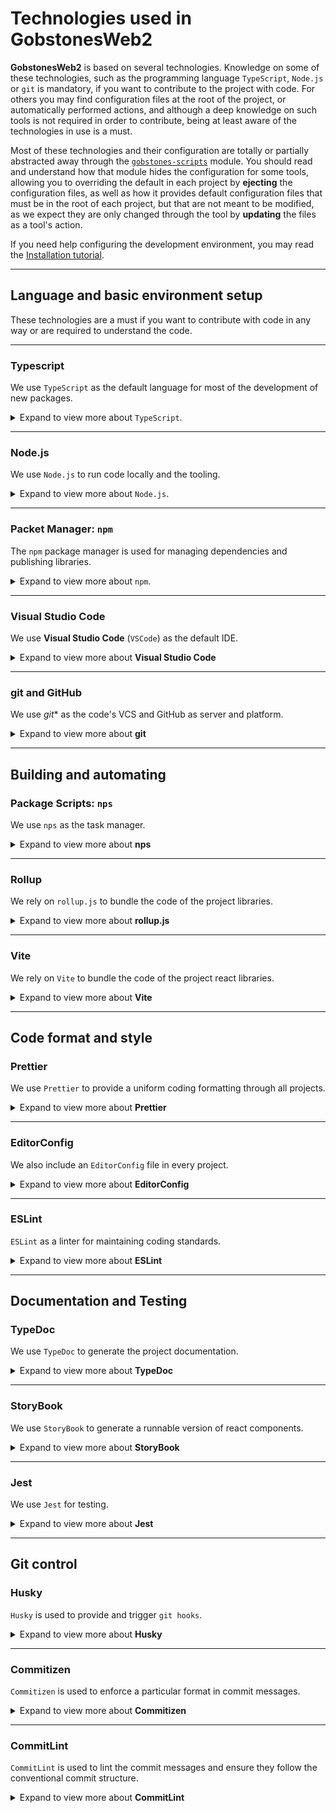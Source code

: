 # Technologies used in **GobstonesWeb2**

**GobstonesWeb2** is based on several technologies. Knowledge on some of these technologies, such as the programming language `TypeScript`, `Node.js` or `git` is mandatory, if you want to contribute to the project with code. For others you may find configuration files at the root of the project, or automatically performed actions, and although a deep knowledge on such tools is not required in order to contribute, being at least aware of the technologies in use is a must.

Most of these technologies and their configuration are totally or partially abstracted away through the [`gobstones-scripts`](https://github.com/gobstones/gobstones-scripts) module. You should read and understand how that module hides the configuration for some tools, allowing you to overriding the default in each project by **ejecting** the configuration files, as well as how it provides default configuration files that must be in the root of each project, but that are not meant to be modified, as we expect they are only changed through the tool by **updating** the files as a tool's action.

If you need help configuring the development environment, you may read the [Installation tutorial](./installation-tutorial.md).

-----------------------------------------------------

## Language and basic environment setup

These technologies are a must if you want to contribute with code in any way or are required to understand the code.

-----------------------------------------------------

<!------------------------>
<!-- #region TypeScript -->
<!------------------------>

### Typescript

We use `TypeScript` as the default language for most of the development of new packages.

<details>
<summary>Expand to view more about <code>TypeScript</code>.</summary>

`TypeScript` is a programming language based on `JavaScript`, with the addition of types, thus providing a type error detection mechanism.

A good starting point to know the basics on `Typescript` is [`typescriptlang.org`](https://www.typescriptlang.org/docs/).

`TypeScript` code compiles to `JavaScript` (in a process known as transpilation), and the code produced is then run through `Node.js` (i.e. if it runs on the server or as a CLI application) or in a Web Browser (i.e. such as libraries, web libraries or react-libraries). So you need to understand the underlying way in which `JavaScript` programs execute and it's API.

You may read [`developer.mozilla.org`](https://developer.mozilla.org/es/docs/Web/JavaScript) to know more on `JavaScript`.

To transpile `TypeScript` code you will need the **TypeScript compiler** and then you will require an environment to run the produced `JavaScript` code, which may be the browser, `Node.js` or other.

Note that you may not need to install anything, as all the typescript configuration is handled by the configuration provided through the `gobstones-script` configuration and the project itself.

Usually projects using `TypeScript` expect a configuration file for instructing the compiler how to produce the output, usually named as `tsconfig.json` and put at the root of the project. You will not find this file at most of the project, as the configuration is held and maintained internally by the `gobstones-script` library. Some projects may have the file, if they require a particular configuration that is different from the default, thus overriding the one in `gobstones-scripts`.
</details>

<!--------------------------->
<!-- #endregion TypeScript -->
<!--------------------------->

-----------------------------------------------------

<!--------------------->
<!-- #region Node.js -->
<!--------------------->

### Node.js

We use `Node.js` to run code locally and the tooling.

<details>
<summary>Expand to view more about <code>Node.js</code>.</summary>

`Node.js` is a `JavaScript` engine, that is, it allows you to run `JavaScript` code. We use `Node.js` to run the transpiled code produced by the `TypeScript` compiler.

Not only that, but mot of the tooling (such as the TypeScript compiler itself) is provided as `JavaScript` modules, that require `Node.js` or a compatible platform to run. In that sense, `Node.js` is additionally needed. So `Node.js` is needed for running tests, generating documentation, compiling the code, and so on.

Finally, all server side applications run using `Node.js` as the base server.

You **MUST** have the latest version installed in your system in order to code.

You will find that each project have it's own `package.json` file, that will be used by `Node.js` and other tools. Most of the contributions should not touch such file.

If you want to know more on `Node.js` there are a lot of good books and tutorials on it.
A good starting point to know the basics on `Node.js` is [`nodejs.org`](https://nodejs.org/en/about/).
</details>

<!------------------------>
<!-- #endregion Node.js -->
<!------------------------>

-----------------------------------------------------

<!----------------->
<!-- #region npm -->
<!----------------->

### Packet Manager: `npm`

The `npm` package manager is used for managing dependencies and publishing libraries.

<details>
<summary>Expand to view more about <code>npm</code>.</summary>

`npm` is installed on your system when you install `Node.js` and it's a fundamental part of the tooling when developing in `TypeScript` or `JavaScript`.

Although `npm` is the default package manager, others may be use, such as `yarn`. Nonetheless, the project's architecture assumes a **flat hierarchy `node-modules`**. We recommend sticking with `npm` as it's the officially supported package manager.

`npm` is used to manage dependencies that the project needs for running, as well as the ones needed to build or test the project. Also, `npm` and the default `npm registry` are used to publish the packages.

You **MUST** have the latest version installed in your system in order to code.

You may find files such as `.npmrc` and `.npmignore` in the root of most projects. The files are ment to be updated only by `gobstones-scripts`.

You may need to understand how to work with `npm`. A good starting point to know the basics on `npm` is [`npmjs.com`](https://docs.npmjs.com/about-npm).
</details>

<!-------------------->
<!-- #endregion npm -->
<!-------------------->

-----------------------------------------------------

<!-------------------->
<!-- #region VSCode -->
<!-------------------->

### Visual Studio Code

We use **Visual Studio Code** (`VSCode`) as the default IDE.

<details>
<summary>Expand to view more about <b>Visual Studio Code</b></summary>

One important addition for helping on the development is the IDE (Integrated Development Environment). There are many good ones, but we mostly make use of `VSCode`.

Most projects include a `.vscode` folder that, once a project is open in the IDE, some extensions and configurations are recommended by the environment.

You **MAY** choose to use any IDE of your choice, as long as the IDE, but we recommend sticking with IDEs that integrate with `Prettier` or at least understand the configuration provided through `EditorConfig`. If on doubt, we recommend you stick with `VSCode`.

A good starting point to know the basics on `VSCode` is [`code.visualstudio.com`](https://code.visualstudio.com/docs).
</details>

<!----------------------->
<!-- #endregion VSCode -->
<!----------------------->

-----------------------------------------------------

<!----------------->
<!-- #region git -->
<!----------------->

### git and GitHub

We use *git** as the code's VCS and GitHub as server and platform.

<details>
<summary>Expand to view more about <b>git</b></summary>

A VCS (Version Control System) allows for code history tracking and management, as well as simplifying code sharing, publishing and others. We use `git`, which is one of the most popular choices.

The `git` tool bases itself in the concept of repositories, and one such repository acts as the single source of truth for any project. We use `GitHub` as a server to publish such a repository for all our projects.

You **MUST** have `git` installed on your system in order to contribute, as well as a `GitHub`'s account.

If you do not have a GitHub account, you may create one at [github.com](https://github.com). If you do not know what `git` is, there are many books available, but you may start at [git-scm.com](https://git-scm.com)

Configuration for `git`, with files such as `.gitignore` is already present in all projects, and it's handled through updates of `gobstones-scripts`, so you should not modify such file.

In addition to basic `git`, we make use of features provided by `GitHub`, such as the `GitHub Actions` (for Continuous Integration) and `GitHub Pages` (For Documentation publishing), as well a handling **Issues** and **Pull Requests** through their platform.

You may also find a `.github` folder at the root of mot projects, that holds configuration for some of these platform's tools.

Also, if you have been using `git` in the past, you may find a slight different behavior in how it works on our project. This is explain by the addition of some tools added to enforce **semantic-commits**. For more information, read about `Husky`, `Commit Lint` and `Commitizen` in the **Git control** subsection of this document.
</details>

<!-------------------->
<!-- #endregion git -->
<!-------------------->

-----------------------------------------------------


## Building and automating


<!----------------->
<!-- #region nps -->
<!----------------->

### Package Scripts: `nps`

We use `nps` as the task manager.

<details>
<summary>Expand to view more about <b>nps</b></summary>

To define and execute custom scripts within `Node.js`, running all the tooling in a simple fashion, we use `nps` (Node Package Scripts).
`nps` it's a task manager or task executor (in the same fashion as `grunt` or `gulp`).

The good thing about `nps` is that it does not require knowledge of complex models and tools, but it's just a one step up on manually running the command through the terminal one by one.

The configuration file for `nps`, `package-scripts.json` is abstracted away by `gobstones-scripts` by default, although you can eject it if you need to change the behavior of any task. This is a simple json file, listing all the possible tasks to run, and the code each of them will run on the terminal, along some description.

Some predefined tasks are configured, such as building the application, running the tests, building and serving the documentation, and linting. Most simple calls are also present in the `scripts` section of each project's `package.json`, but you may run any task using `npm start` followed by the task to run.

Additionally, tasks in the configuration for most of the projects make use of some helper tasks exported by the `gobstones-scripts` module, such as `serially` or `concurrently`.

Again, basic configuration has already been provided, and there is not much you need to do to start using it than downloading the projects and installing the dependencies. Nonetheless, you may read more about `nps` in [`nps at npmjs`](https://www.npmjs.com/package/nps).
</details>

<!-------------------->
<!-- #endregion nps -->
<!-------------------->

-----------------------------------------------------

<!-------------------->
<!-- #region Rollup -->
<!-------------------->

### Rollup

We rely on `rollup.js` to bundle the code of the project libraries.

<details>
<summary>Expand to view more about <b>rollup.js</b></summary>

Most modern projects rely in some bundler that packages all the code into a single distributable file. There are many bundlers you may be aware of, like `webpack`, `esm` or others. We chose `rollup` because it's can create efficient and optimized bundles for both the web and CLI applications, and it's specially useful for libraries.

`rollup` also has many plugins, useful to allow code to pack additional filetypes, such as JSON, css, images or others, minifying or obfuscating the code. One such plugin calls the `TypeScript compiler`, and compile the code, avoiding the need to call the compiler directly. You will find that most project use this configuration instead of calling the compiler.

You do not need to know rollup in detail unless you need to change the way a project is bundled or compiled. The configuration file, `rollup.config.js` is hidden by the `gobstones-script` module. You may always overwrite the default by **ejecting** the configuration files.

A good starting point to know the basics on `rollup.js` is [`rollupjs.org`](https://rollupjs.org/).
</details>

<!----------------------->
<!-- #endregion Rollup -->
<!----------------------->

-----------------------------------------------------

<!------------------>
<!-- #region Vite -->
<!------------------>

### Vite

We rely on `Vite` to bundle the code of the project react libraries.

<details>
<summary>Expand to view more about <b>Vite</b></summary>

`vite` is another bundler. It's focused on bundling web applications (not libraries), and we use it to bundle the react libraries as full application for testing and development. The final bundling for distribution is still performed by `Rollup`.

You may find a `vite.config.ts` file with the configuration in the root of the react library projects. You should not change these configuration files, unless through updated of `gobstones-scripts`.

You will probably not need to know much about may read about Vite in [`vitejs.dev`](https://vitejs.dev).
</details>
<!----------------------->
<!-- #endregion Rollup -->
<!----------------------->

-----------------------------------------------------

## Code format and style

<!---------------------->
<!-- #region Prettier -->
<!---------------------->

### Prettier

We use `Prettier` to provide a uniform coding formatting through all projects.

<details>
<summary>Expand to view more about <b>Prettier</b></summary>

To ensure uniformity in coding format, we integrate the opinionated code formatter `Prettier`. It allows to set a standardized set of formatting rules, such as indentation type, max length of lines, line endings and others.

Note that prettier does not enforce the format, but rather allows you to reformat your code using the provided configuration. The IDE uses this to automatically reformat your code on saving a file. Also, `ESlint` integrates with `Prettier`, to verify that the format is compliant with the prettier configuration.

The `Prettier` configuration files are present at the root of each project, as `.prettierrc` and `.prettierignore`, and should only be modified for all projects, through an update of `gobstones-script`.

You do not need to know much about `Prettier` to start using it in the project, as all the configuration has already been done for you, that is, unless you use a different IDE than `VSCode`. If you want to learn more about the tool, you may read [`prettier.io`](https://prettier.io/).
</details>

<!------------------------->
<!-- #endregion Prettier -->
<!------------------------->

-----------------------------------------------------

<!-------------------------->
<!-- #region EditorConfig -->
<!-------------------------->

### EditorConfig

We also include an `EditorConfig` file in every project.

<details>
<summary>Expand to view more about <b>EditorConfig</b></summary>
Although `Prettier` is a great tool for code formatting, some IDEs do not play along with prettier, or they do not do it by default. To support more IDEs and code editors we have included an `EditorConfig` file in each project.

The `EditorConfig` file, `.editorconfig` contains basic formatting configuration to tell the code editor how you require your files to be treated, uch as line endings, tab width and so on.

This configuration should always match the one in your `Prettier` configuration, and should be the same through all projects, and as such, only should be changed through an update of `gobstones-scripts`.

Again, you don't need to know much about `EditorConfig`, but it's a simple enough tool to understand by reading the provided documentation at[`editorconfig.org`](https://editorconfig.org/).
</details>

<!----------------------------->
<!-- #endregion EditorConfig -->
<!----------------------------->

-----------------------------------------------------

<!-------------------->
<!-- #region ESLint -->
<!-------------------->

### ESLint

`ESLint` as a linter for maintaining coding standards.

<details>
<summary>Expand to view more about <b>ESLint</b></summary>

Although `Prettier` provides formatting configuration, code styling is enforced through `ESLint`. This linter provides configuration that determine things such as the order in which methods should be declared, which are valid identifiers for a variable, where you should open and close your braces and other language aware style configuration.

It statically analyzes the code for common errors, stylistic issues, and potential pitfalls, thus providing actionable feedback to fix such problems, ensuring the code's quality and reliability.

`ESLint` uses the concept of plugins and templates, of which we use many to enforce some particular configuration. The linter is run by default before any test, and in case of style errors, the tests cannot pass.

You will find the `ESLint` configuration file, `.eslintrc` at the root of every project. Again, it should not be changed unless through updates of `gobstones-scripts`.

You will usually not require changing these rules, but to understand the basic idea behind the linter, you may read the documentation at [`eslint.org`](https://eslint.org/).
</details>

<!----------------------->
<!-- #endregion ESLint -->
<!----------------------->

-----------------------------------------------------

## Documentation and Testing

<!--------------------->
<!-- #region TypeDoc -->
<!--------------------->

### TypeDoc

We use `TypeDoc` to generate the project documentation.

<details>
<summary>Expand to view more about <b>TypeDoc</b></summary>

As a way to generate documentation, the `TypeDoc` tool reads the `TypeScript` source files, parses comments contained within them, and creates API documentation for a more comprehensive and well-structured documentation of the project.

You **SHOULD** be aware of basic practices for documentation, as code without documentation will not be accepted as contribution.

You may find that the configuration file `typedoc.js` is not present at the root of most projects, as it has been abstracted by the `gobstones-scripts` tool. If you require some particular configuration, you may **eject** the file into the project root.

A good starting point to know the basics on `TypeDoc` is [`typedoc.org`](https://typedoc.org/guides/overview/).
</details>

<!------------------------>
<!-- #endregion TypeDoc -->
<!------------------------>

-----------------------------------------------------

<!----------------------->
<!-- #region StoryBook -->
<!----------------------->

### StoryBook

We use `StoryBook` to generate a runnable version of react components.

<details>
<summary>Expand to view more about <b>StoryBook</b></summary>

`StoryBook` is a tool for generating a testing/visualization page for a web component or react components. It allows you to visualize, modify and test a component easily.

We use `StoryBook` to run in development mode when developing components, as well as generating a demo of the component for the documentation page published.

You will see a `.storybook` folder, as well as a `stories` folder in each project containing components. That last folder requires user modification if new components are added or if current components are modified.

In that sense, you **SHOULD** be aware of how these stories work. We recomend you to start by reading the documentation at [storybook.js.org](https://storybook.js.org).
</details>

<!-------------------------->
<!-- #endregion StoryBook -->
<!-------------------------->

-----------------------------------------------------

<!------------------>
<!-- #region Jest -->
<!------------------>

### Jest

We use `Jest` for testing.

<details>
<summary>Expand to view more about <b>Jest</b></summary>

`Jest` will handle running, and managing test suites. It works with `TypeScript` code, providing a comprehensive set of tools and features to simplify the process of writing and maintaining tests.

You **SHOULD** learn how to properly create and run tests, as code that is not properly tested or breaks existing tests will not be accepted.

You will fin that the `jest.config.js` file is not at the root of the library for most projects, as it's abstracted away by the `gobstones-scripts` module. You can always overwrite the configuration by **ejecting** the file.

A good starting point to know the basics on `Jest` is [`jestjs.io`](https://jestjs.io/).
</details>

<!--------------------->
<!-- #endregion Jest -->
<!--------------------->
-----------------------------------------------------

## Git control

<!------------------->
<!-- #region Husky -->
<!------------------->

### Husky

`Husky` is used to provide and trigger `git hooks`.

<details>
<summary>Expand to view more about <b>Husky</b></summary>

Git hooks are a way to provide automatic behavior when some particular git action is performed, such as a commit or a push. `Husky` provides a way to create such hooks in our projects in an eay fashion.

In most projects you will find a `.husky` folder that contains the hooks to execute, as well as some other configurations. We use the hooks to validate commits and ensure **conventional commits**, as well as to automatically generate some files, such as the CHANGELOG. You will not likely have to change this, as it's intended to be changed through updates of `gobstones-scripts`.

You will usually not need to know much about `Husky`, but you may find their documentation useful by going to [typicode.github.io/husky](https://typicode.github.io/husky)
</details>
<!---------------------->
<!-- #endregion Husky -->
<!---------------------->

-----------------------------------------------------

<!------------------------>
<!-- #region Commitizen -->
<!------------------------>

### Commitizen

`Commitizen` is used to enforce a particular format in commit messages.

<details>
<summary>Expand to view more about <b>Commitizen</b></summary>

When having to write a commit message it's tempting to provide a minimal description and just push the code. We attempt to follow **conventional commits**, and to help enforce proper messages, we use `Commitizen`.
This tool runs through a `Husky` hook whenever there's a commit (except the `--no-verify` flag is used or you are amending a commit). `Commitizen` provides a simple prompt with different questions, and once all are answered it will present you the fully generated commit message.
The questions presented will guide you through defining a proper conventional commit message. You may always modify the message at the end of the process if needed.

You will find a `.czrc` file with the `Commitizen` configuration at the root of most projects, although changing the defaults is not recommended, as it's intended to be changed through updates of `gobstones-scripts`.

You do not need to know much about `Commitizen`, but you can read their documentation at [commitizen at npmjs](https://www.npmjs.com/package/commitizen)
</details>
<!--------------------------->
<!-- #endregion Commitizen -->
<!--------------------------->

-----------------------------------------------------

<!------------------------>
<!-- #region CommitLint -->
<!------------------------>

### CommitLint

`CommitLint` is used to lint the commit messages and ensure they follow the conventional commit structure.

<details>
<summary>Expand to view more about <b>CommitLint</b></summary>

As `Commitizen` only guides you through creating a commit message with proper conventional commit style, but you are allowed to modify the message later, `CommitLint` is used to validate that the commit message actually uses the conventional commit style.

This tool runs as a `Husky` hook after a commit message has been redacted, and just before the actual commit. If it finds any error in the style of the commit, it will abort the commit, else, the commit will pass and be performed.

You will find a `commitlint.config.js` file with the `CommitLint` configuration at the root of most projects, although changing the defaults is not recommended, as it's intended to be changed through updates of `gobstones-scripts`.

You do not need to know much about `CommitLint`, but you can read their documentation at [commitlint.js.org](https://commitlint.js.org/#/)
</summary>

<!--------------------------->
<!-- #endregion CommitLint -->
<!--------------------------->

-----------------------------------------------------

To learn about the coding standards and workflow for the mentioned technologies and GobstonesWeb2 in general [consult coding standards and workflow section](../coding-standards/coding-standards.md).

[Back to Introduction](../introduction.md).

[Back to Guidelines](../../README.md).